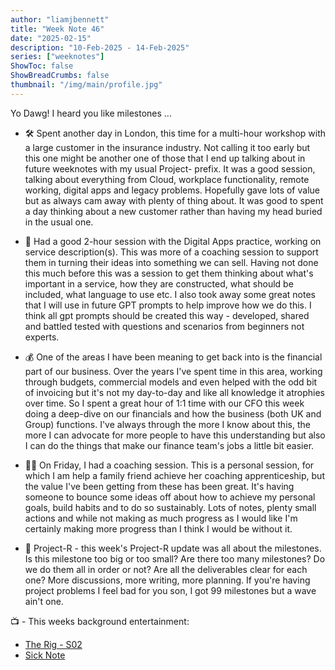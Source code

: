 ```yaml
---
author: "liamjbennett"
title: "Week Note 46"
date: "2025-02-15"
description: "10-Feb-2025 - 14-Feb-2025"
series: ["weeknotes"]
ShowToc: false
ShowBreadCrumbs: false
thumbnail: "/img/main/profile.jpg"
---
```


Yo Dawg! I heard you like milestones ...


* 🛠️ Spent another day in London, this time for a multi-hour workshop with a large customer in the insurance industry. Not calling it too early but this one might be another one of those that I end up talking about in future weeknotes with my usual Project- prefix. It was a good session, talking about everything from Cloud, workplace functionality, remote working, digital apps and legacy problems. Hopefully gave lots of value but as always cam away with plenty of thing about. It was good to spent a day thinking about a new customer rather than having my head buried in the usual one.

* 📝 Had a good 2-hour session with the Digital Apps practice, working on service description(s). This was more of a coaching session to support them in turning their ideas into something we can sell. Having not done this much before this was a session to get them thinking about what's important in a service, how they are constructed, what should be included, what language to use etc. I also took away some great notes that I will use in future GPT prompts to help improve how we do this. I think all gpt prompts should be created this way - developed, shared and battled tested with questions and scenarios from beginners not experts. 

* 💰 One of the areas I have been meaning to get back into is the financial part of our business. Over the years I've spent time in this area, working through budgets, commercial models and even helped with the odd bit of invoicing but it's not my day-to-day and like all knowledge it atrophies over time. So I spent a great hour of 1:1 time with our CFO this week doing a deep-dive on our financials and how the business (both UK and Group) functions. I've always through the more I know about this, the more I can advocate for more people to have this understanding but also I can do the things that make our finance team's jobs a little bit easier.

* 🧑🏻 On Friday, I had a coaching session. This is a personal session, for which I am help a family friend achieve her coaching apprenticeship, but the value I've been getting from these has been great. It's having someone to bounce some ideas off about how to achieve my personal goals, build habits and to do so sustainably. Lots of notes, plenty small actions and while not making as much progress as I would like I'm certainly making more progress than I think I would be without it.

* 📜 Project-R - this week's Project-R update was all about the milestones. Is this milestone too big or too small? Are there too many milestones? Do we do them all in order or not? Are all the deliverables clear for each one? More discussions, more writing, more planning. If you're having project problems I feel bad for you son, I got 99 milestones but a wave ain't one.

📺 - This weeks background entertainment:
* [The Rig - S02](https://www.amazon.co.uk/The-Rig-Season-1/dp/B0B8S82796)
* [Sick Note](https://www.imdb.com/title/tt5770788/)
